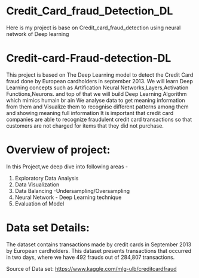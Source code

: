 # Credit_Card_fraud_Detection_DL
Here is my project is base on Credit_card_fraud_detection using neural network of Deep learning
# Credit-card-Fraud-detection-DL
This project is based on The Deep Learning model to detect the Credit Card fraud done by European cardholders in september 2013. We will learn Deep Learning concepts such as Artification Neural Networks,Layers,Activation Functions,Neurons. and top of that we will build Deep Learning Algorithm which mimics humain br ain We analyse data to get meaning information from them and Visualize them to recognise different patterns among them and showing meaning full information It is important that credit card companies are able to recognize fraudulent credit card transactions so that customers are not charged for items that they did not purchase.

# Overview of project:
In this Project,we deep dive into following areas -
1. Exploratory Data Analysis
2. Data Visualization
3. Data Balancing -Undersampling/Oversampling
4. Neural Network - Deep Learning technique
5. Evaluation of Model

# Data set Details:
The dataset contains transactions made by credit cards in September 2013 by European cardholders. This dataset presents transactions that occurred in two days, where we have 492 frauds out of 284,807 transactions.

Source of Data set: https://www.kaggle.com/mlg-ulb/creditcardfraud

